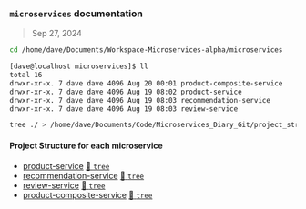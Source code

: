 ### `microservices` documentation
> Sep 27, 2024

```sh
cd /home/dave/Documents/Workspace-Microservices-alpha/microservices
```
```sh
[dave@localhost microservices]$ ll
total 16
drwxr-xr-x. 7 dave dave 4096 Aug 20 00:01 product-composite-service
drwxr-xr-x. 7 dave dave 4096 Aug 19 08:02 product-service
drwxr-xr-x. 7 dave dave 4096 Aug 19 08:03 recommendation-service
drwxr-xr-x. 7 dave dave 4096 Aug 19 08:03 review-service
```

```sh
tree ./ > /home/dave/Documents/Code/Microservices_Diary_Git/project_structure_microservice_<project_name>.txt
```

#### Project Structure for each microservice
* [product-service](https://github.com/david-matu/product-microservices/tree/main/microservices/product-service) [:cactus: `tree`](./project_structure_microservice_product.txt)
* [recommendation-service](https://github.com/david-matu/product-microservices/tree/main/microservices/recommendation-service) [:cactus: `tree`](./project_structure_microservice_recommendation.txt)
* [review-service](https://github.com/david-matu/product-microservices/tree/main/microservices/review-service) [:cactus: `tree`](./project_structure_microservice_review.txt)
* [product-composite-service](https://github.com/david-matu/product-microservices/tree/main/microservices/product-composite-service) [:cactus: `tree`](./project_structure_microservice_product_composite.txt)


